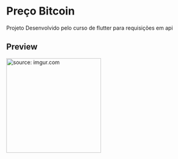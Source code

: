 # Preço Bitcoin

Projeto Desenvolvido pelo curso de flutter para requisições em api

## Preview

<a href="https://imgur.com/pq5tGmC"><img src="https://imgur.com/pq5tGmC.jpg" title="source: imgur.com" style="width: 250px;" /></a>
